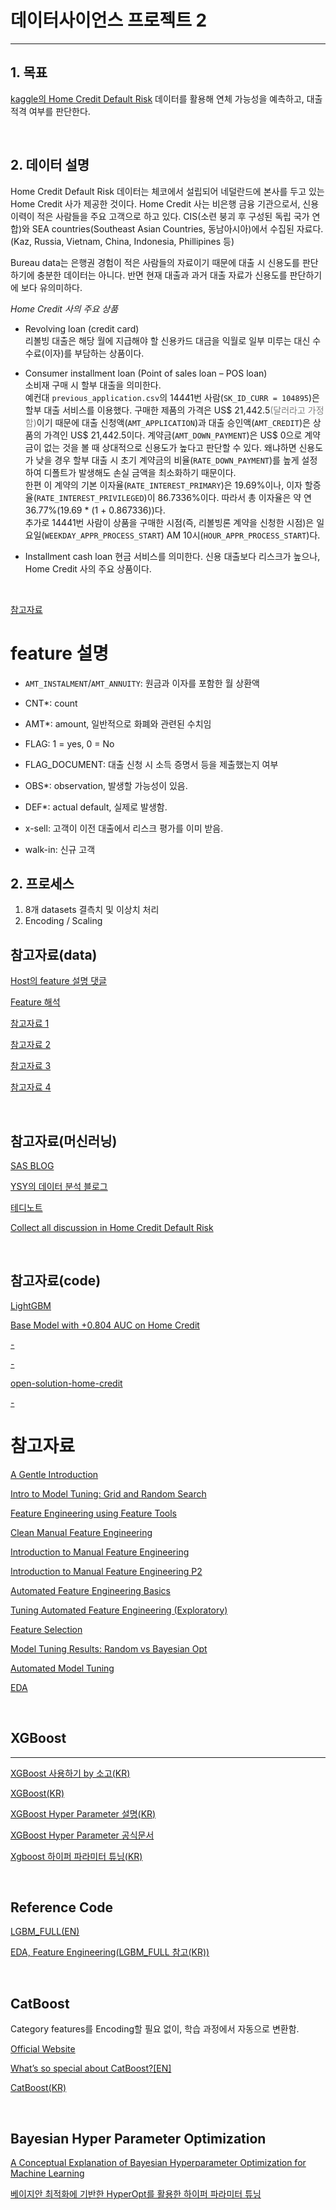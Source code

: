 # 데이터사이언스 프로젝트 2
<hr>

## 1. 목표
[kaggle의 Home Credit Default Risk](https://www.kaggle.com/c/home-credit-default-risk) 데이터를 활용해 연체 가능성을 예측하고, 대출 적격 여부를 판단한다.

<br>

## 2. 데이터 설명
Home Credit Default Risk 데이터는 체코에서 설립되어 네덜란드에 본사를 두고 있는 Home Credit 사가 제공한 것이다. Home Credit 사는 비은행 금융 기관으로서, 신용 이력이 적은 사람들을 주요 고객으로 하고 있다. CIS(소련 붕괴 후 구성된 독립 국가 연합)와 SEA countries(Southeast Asian Countries, 동남아시아)에서 수집된 자료다. (Kaz, Russia, Vietnam, China, Indonesia, Phillipines 등)

Bureau data는 은행권 경험이 적은 사람들의 자료이기 때문에 대출 시 신용도를 판단하기에 충분한 데이터는 아니다. 반면 현재 대출과 과거 대출 자료가 신용도를 판단하기에 보다 유의미하다.

*Home Credit 사의 주요 상품*
- Revolving loan (credit card)  
리볼빙 대출은 해당 월에 지급해야 할 신용카드 대금을 익월로 일부 미루는 대신 수수료(이자)를 부담하는 상품이다.

- Consumer installment loan (Point of sales loan – POS loan)  
소비재 구매 시 할부 대출을 의미한다.  
예컨대 `previous_application.csv`의 14441번 사람(`SK_ID_CURR = 104895`)은 할부 대출 서비스를 이용했다. 구매한 제품의 가격은 US$ 21,442.5<span style="color:gray">(달러라고 가정함)</span>이기 때문에 대출 신청액(`AMT_APPLICATION`)과 대출 승인액(`AMT_CREDIT`)은 상품의 가격인 US$ 21,442.5이다. 계약금(`AMT_DOWN_PAYMENT`)은 US$ 0으로 계약금이 없는 것을 볼 때 상대적으로 신용도가 높다고 판단할 수 있다. 왜냐하면 신용도가 낮을 경우 할부 대출 시 초기 계약금의 비율(`RATE_DOWN_PAYMENT`)를 높게 설정하여 디폴트가 발생해도 손실 금액을 최소화하기 때문이다.  
한편 이 계약의 기본 이자율(`RATE_INTEREST_PRIMARY`)은 19.69%이나, 이자 할증율(`RATE_INTEREST_PRIVILEGED`)이 86.7336%이다. 따라서 총 이자율은 약 연 36.77%(19.69 * (1 + 0.867336))다.  
추가로 14441번 사람이 상품을 구매한 시점(즉, 리볼빙론 계약을 신청한 시점)은 일요일(`WEEKDAY_APPR_PROCESS_START`) AM 10시(`HOUR_APPR_PROCESS_START`)다.

- Installment cash loan
현금 서비스를 의미한다. 신용 대출보다 리스크가 높으나, Home Credit 사의 주요 상품이다.

<br>

[참고자료](https://www.kaggle.com/c/home-credit-default-risk/discussion/63032)

# feature 설명

- `AMT_INSTALMENT`/`AMT_ANNUITY`: 원금과 이자를 포함한 월 상환액

- CNT*: count
- AMT*: amount, 일반적으로 화폐와 관련된 수치임
- FLAG: 1 = yes, 0 = No
- FLAG_DOCUMENT: 대출 신청 시 소득 증명서 등을 제출했는지 여부
- OBS*: observation, 발생할 가능성이 있음.
- DEF*: actual default, 실제로 발생함.

- x-sell: 고객이 이전 대출에서 리스크 평가를 이미 받음.
- walk-in: 신규 고객

## 2. 프로세스
1. 8개 datasets 결측치 및 이상치 처리
2. Encoding / Scaling

## 참고자료(data)
[Host의 feature 설명 댓글](https://www.kaggle.com/c/home-credit-default-risk/discussion/57054)

[Feature 해석](https://chocoffee20.tistory.com/6)

[참고자료 1](https://medium.com/mighty-data-science-bootcamp/kaggle-도전기-home-credit-default-risk-part-1-735030d40ee0)

[참고자료 2](https://john-analyst.medium.com/캐글-home-credit-default-risk-9225050b6fa6)

[참고자료 3](https://velog.io/@fiifa92/첫-번째-모델-학습-및-성능-평가)

[참고자료 4](https://suhyun-cho.github.io/kaggle/kaggle-HomeCredit-default-risk-eda-and-FeatureEngineering_beginner/)


<br>

## 참고자료(머신러닝)
[SAS BLOG](https://www.sas.com/ko_kr/solutions/ai-mic/blog/machine-learning-algorithm-cheat-sheet.html)

[YSY의 데이터 분석 블로그](https://ysyblog.tistory.com/category/Machine%20Learning)

[테디노트](https://teddylee777.github.io/categories/scikit-learn/)

[Collect all discussion in Home Credit Default Risk](https://www.kaggle.com/c/home-credit-default-risk/discussion/60521)

<br>

## 참고자료(code)
[LightGBM](https://www.kaggle.com/jsaguiar/lightgbm-7th-place-solution)

[Base Model with +0.804 AUC on Home Credit](https://www.kaggle.com/hikmetsezen/base-model-with-0-804-auc-on-home-credit)

[-](https://www.kaggle.com/qbxkvbf/bigdata-project-eda-fe-qbxkvbf5)

[-](https://www.kaggle.com/mathchi/home-credit-risk-with-detailed-feature-engineering)

[open-solution-home-credit](https://github.com/minerva-ml/open-solution-home-credit)

[-](https://www.kaggle.com/oriroval/naya-classification-project-4-ori-and-ori)

[](https://www.kaggle.com/shailaja4247/tackle-any-credit-risk-analysis-problem-homecredit#CatBoost_clf=CatBoostRegressor(iterations=50,-depth=3,-learning_rate=0.1,-loss_function='RMSE'))

# 참고자료
[A Gentle Introduction](https://www.kaggle.com/willkoehrsen/start-here-a-gentle-introduction)

[Intro to Model Tuning: Grid and Random Search](https://www.kaggle.com/willkoehrsen/intro-to-model-tuning-grid-and-random-search)

[Feature Engineering using Feature Tools](https://www.kaggle.com/willkoehrsen/feature-engineering-using-feature-tools)

[Clean Manual Feature Engineering](https://www.kaggle.com/willkoehrsen/clean-manual-feature-engineering)

[Introduction to Manual Feature Engineering](https://www.kaggle.com/willkoehrsen/introduction-to-manual-feature-engineering)

[Introduction to Manual Feature Engineering P2](https://www.kaggle.com/willkoehrsen/introduction-to-manual-feature-engineering-p2)

[Automated Feature Engineering Basics](https://www.kaggle.com/willkoehrsen/automated-feature-engineering-basics)

[Tuning Automated Feature Engineering (Exploratory)](https://www.kaggle.com/willkoehrsen/tuning-automated-feature-engineering-exploratory)

[Feature Selection](https://www.kaggle.com/willkoehrsen/introduction-to-feature-selection)

[Model Tuning Results: Random vs Bayesian Opt](https://www.kaggle.com/willkoehrsen/model-tuning-results-random-vs-bayesian-opt)

[Automated Model Tuning](https://www.kaggle.com/willkoehrsen/automated-model-tuning)


[EDA](https://www.kaggle.com/codename007/home-credit-complete-eda-feature-importance)


<br>

## XGBoost
<hr>

[XGBoost 사용하기 by 소고(KR)](https://brunch.co.kr/@snobberys/137)

[XGBoost(KR)](https://dining-developer.tistory.com/3)

[XGBoost Hyper Parameter 설명(KR)](http://machinelearningkorea.com/2019/09/29/lightgbm-파라미터/)

[XGBoost Hyper Parameter 공식문서](https://xgboost.readthedocs.io/en/latest/parameter.html)

[Xgboost 하이퍼 파라미터 튜닝(KR)](https://www.kaggle.com/lifesailor/xgboost)


<br>

## Reference Code
[LGBM_FULL(EN)](https://www.kaggle.com/chienhsianghung/home-credit-default-risk-lgbm-w-domain-fts)

[EDA, Feature Engineering(LGBM_FULL 참고(KR))](https://www.kaggle.com/whtngus4759/eda-and-feature-engineering-for-beginner#10\)-Model-Interpretation:-Feature-Importances)


<br>

## CatBoost
Category features를 Encoding할 필요 없이, 학습 과정에서 자동으로 변환함.

[Official Website](https://catboost.ai)

[What’s so special about CatBoost?[EN]](https://hanishrohit.medium.com/whats-so-special-about-catboost-335d64d754ae)

[CatBoost(KR)](https://gentlej90.tistory.com/100)


<br>

## Bayesian Hyper Parameter Optimization 
[A Conceptual Explanation of Bayesian Hyperparameter Optimization for Machine Learning](https://towardsdatascience.com/a-conceptual-explanation-of-bayesian-model-based-hyperparameter-optimization-for-machine-learning-b8172278050f)

[베이지안 최적화에 기반한 HyperOpt를 활용한 하이퍼 파라미터 튜닝](https://teddylee777.github.io/thoughts/hyper-opt)